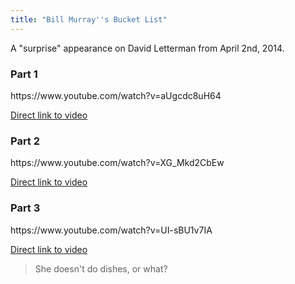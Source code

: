 ```yaml
---
title: "Bill Murray''s Bucket List"
---
```

<p>A "surprise" appearance on David Letterman from April 2nd, 2014.</p>
<h3>Part 1</h3>
<p>https://www.youtube.com/watch?v=aUgcdc8uH64</p>
<p><a href="https://www.youtube.com/watch?v=aUgcdc8uH64">Direct link to video</a></p>
<h3>Part 2</h3>
<p>https://www.youtube.com/watch?v=XG_Mkd2CbEw</p>
<p><a href="https://www.youtube.com/watch?v=XG_Mkd2CbEw">Direct link to video</a></p>
<h3>Part 3</h3>
<p>https://www.youtube.com/watch?v=UI-sBU1v7IA</p>
<p><a href="https://www.youtube.com/watch?v=UI-sBU1v7IA">Direct link to video</a></p>
<blockquote><p>
  She doesn't do dishes, or what?
</p></blockquote>
